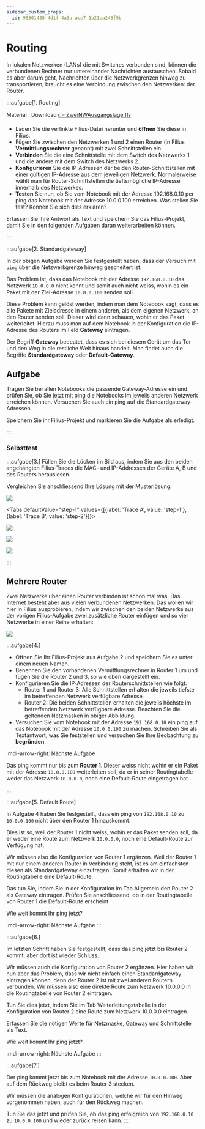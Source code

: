 ```yaml
---
sidebar_custom_props:
  id: 95501435-4d1f-4a3a-ace7-1b21ea246f9b
---
```

# Routing

In lokalen Netzwerken (LANs) die mit Switches verbunden sind, können die verbundenen Rechner nur untereinander Nachrichten austauschen. Sobald es aber darum geht, Nachrichten über die Netzwerkgrenzen hinweg zu transportieren, braucht es eine Verbindung zwischen den Netzwerken: der Router. 

:::aufgabe[1. Routing]
<Answer type="state" webKey="b491cb01-6973-4ab7-88f6-84b7a58ffc46" />

Material
: Download [👉 ZweiNWAusgangslage.fls](assets/01-ZweiNWAusgangslage.fls)

- Laden Sie die verlinkte Filius-Datei herunter und **öffnen** Sie diese in Filius.
- Fügen Sie zwischen den Netzwerken 1 und 2 einen Router (in Filius __Vermittlungsrechner__ genannt) mit zwei Schnittstellen ein.
- **Verbinden** Sie die eine Schnittstelle mit dem Switch des Netzwerks 1 und die andere mit dem Switch des Netzwerks 2.
- **Konfigurieren** Sie die IP-Adressen der beiden Router-Schnittstellen mit einer gültigen IP-Adresse aus dem jeweiligen Netzwerk. Normalerweise wählt man für Router-Schnittstellen die tieftsmögliche IP-Adresse innerhalb des Netzwerkes.
- **Testen** Sie nun, ob Sie vom Notebook mit der Adresse 192.168.0.10 per ping das Notebook mit der Adresse 10.0.0.100 erreichen. Was stellen Sie fest? Können Sie sich dies erklären?

Erfassen Sie Ihre Antwort als Text und speichern Sie das Filius-Projekt, damit Sie in den folgenden Aufgaben daran weiterarbeiten können.

<Answer type="text" webKey="9d90511f-c04b-4e01-b60b-d63e3d87919c" />
:::


:::aufgabe[2. Standardgateway]
<Answer type="state" webKey="c94c4dff-6b2f-434b-9393-9f08667ee8df" />

In der obigen Aufgabe werden Sie festgestellt haben, dass der Versuch mit `ping` über die Netzwerkgrenze hinweg gescheitert ist.

Das Problem ist, dass das Notebook mit der Adresse `192.168.0.10` das Netzwerk `10.0.0.0` nicht kennt und somit auch nicht weiss, wohin es ein Paket mit der Ziel-Adresse `10.0.0.100` senden soll.

Diese Problem kann gelöst werden, indem man dem Notebook sagt, dass es alle Pakete mit Zieladresse in einem anderen, als dem eigenen Netzwerk, an den Router senden soll. Dieser wird dann schauen, wohin er das Paket weiterleitet. Hierzu muss man auf dem Notebook in der Konfiguration die IP-Adresse des Routers im Feld **Gateway** eintragen.

Der Begriff **Gateway** bedeutet, dass es sich bei diesem Gerät um das Tor und den Weg in die restliche Welt hinaus handelt. Man findet auch die Begriffe **Standardgateway** oder **Default-Gateway**.

## Aufgabe
Tragen Sie bei allen Notebooks die passende Gateway-Adresse ein und prüfen Sie, ob Sie jetzt mit ping die Notebooks im jeweils anderen Netzwerk erreichen können. Versuchen Sie auch ein ping auf die Standardgateway-Adressen.

Speichern Sie ihr Filius-Projekt und markieren Sie die Aufgabe als erledigt.

:::

### Selbsttest

:::aufgabe[3.]
Füllen Sie die Lücken im Bild aus, indem Sie aus den beiden angehängten Filius-Traces die MAC- und IP-Addressen der Geräte A, B und des Routers herauslesen.

Vergleichen Sie anschliessend Ihre Lösung mit der Musterlösung.

<Answer type="state" webKey="f6bed61e-f09f-4ee9-8d89-585e21811167" />

![](images/01-Analyse-Bild.png)

<Tabs defaultValue="step-1" values={[{label: 'Trace A', value: 'step-1'}, {label: 'Trace B', value: 'step-2'}]}>
<TabItem value="step-1">

![](images/01-ZweiNWAnalyseTraceA.png)
</TabItem>
<TabItem value="step-2">

![](images/01-ZweiNWAnalyseTraceB.png)
</TabItem>

</Tabs>


<Solution webKey="6ece48b1-efbd-48dd-86bf-3701e2d21210">

![](images/01-ZweiNWAnalyseTrace.png)
</Solution>

:::

## Mehrere Router

Zwei Netzwerke über einen Router verbinden ist schon mal was. Das Internet besteht aber aus vielen verbundenen Netzwerken. Das wollen wir hier in Filius ausprobieren, indem wir zwischen den beiden Netzwerke aus der vorigen Filius-Aufgabe zwei zusätzliche Router einfügen und so vier Netzwerke in einer Reihe erhalten:

![](images/01-drei-router.png)

:::aufgabe[4.]
<Answer type="state" webKey="c441286f-5882-4b49-86d7-e9d0c85c3a52" />

- Öffnen Sie Ihr Filius-Projekt aus Aufgabe 2 und speichern Sie es unter einem neuen Namen.
- Benennen Sie den vorhandenen Vermittlungsrechner in Router 1 um und fügen Sie die Router 2 und 3, so wie oben dargestellt ein.
- Konfigurieren Sie die IP-Adressen der Routerschnittstellen wie folgt:
    - Router 1 und Router 3: Alle Schnittstellen erhalten die jeweils tiefste im betreffenden Netzwerk verfügbare Adresse.
    - Router 2: Die beiden Schnittstellen erhalten die jeweils höchste im betreffenden Netzwerk verfügbare Adresse. Beachten Sie die geltenden Netzmasken in obiger Abbildung.
- Versuchen Sie vom Notebook mit der Adresse `192.168.0.10` ein ping auf das Notebook mit der Adresse `10.0.0.100` zu machen. Schreiben Sie als Textantwort, was Sie feststellen und versuchen Sie Ihre Beobachtung zu **begründen**.

<Answer type="state" webKey="5e78b7fe-12f6-4052-9f26-6f95d23e8359" />


:mdi-arrow-right: Nächste Aufgabe

<Solution webKey="6c3d7bbd-8fba-4853-9daf-b739a0314d8d">

Das ping kommt nur bis zum **Router 1**. Dieser weiss nicht wohin er ein Paket mit der Adresse `10.0.0.100` weiterleiten soll, da er in seiner Routingtabelle weder das Netzwerk `10.0.0.0`, noch eine Default-Route eingetragen hat.
</Solution>

:::

:::aufgabe[5. Default Route]
<Answer type="state" webKey="31614442-2427-4614-8216-a73e07082052" />

In Aufgabe 4 haben Sie festgestellt, dass ein ping von `192.168.0.10` zu `10.0.0.100` nicht über den Router 1 hinauskommt.

Dies ist so, weil der Router 1 nicht weiss, wohin er das Paket senden soll, da er weder eine Route zum Netzwerk `10.0.0.0`, noch eine Default-Route zur Verfügung hat.

Wir müssen also die Konfiguration von Router 1 ergänzen. Weil der Router 1 mit nur einem anderen Router in Verbindung steht, ist es am einfachsten diesen als Standardgateway einzutragen. Somit erhalten wir in der Routingtabelle eine Default-Route.

Das tun Sie, indem Sie in der Konfiguration im Tab Allgemein den Router 2 als Gateway eintragen. Prüfen Sie anschliessend, ob in der Routingtabelle von Router 1 die Default-Route erscheint

Wie weit kommt Ihr ping jetzt?

<Answer type="text" webKey="9412034e-df0e-45a7-8504-5433fb1a6601" />

:mdi-arrow-right: Nächste Aufgabe
:::

:::aufgabe[6.]
<Answer type="state" webKey="035cc3ff-aa0f-412e-ae09-4aa9ca3da67e" />

Im letzten Schritt haben Sie festgestellt, dass das ping jetzt bis Router 2 kommt, aber dort ist wieder Schluss.

Wir müssen auch die Konfiguration von Router 2 ergänzen. Hier haben wir nun aber das Problem, dass wir nicht einfach einen Standardgateway eintragen können, denn der Router 2 ist mit zwei anderen Routern verbunden. Wir müssen also eine direkte Route zum Netzwerk 10.0.0.0 in die Routingtabelle von Router 2 eintragen.

Tun Sie dies jetzt, indem Sie im Tab Weiterleitungstabelle in der Konfiguration von Router 2 eine Route zum Netzwerk 10.0.0.0 eintragen.

Erfassen Sie die nötigen Werte für Netzmaske, Gateway und Schnittstelle als Text.

Wie weit kommt Ihr ping jetzt?
<Answer type="text" webKey="2e50853d-7c43-40e2-b684-bed7d04c30e3" />

:mdi-arrow-right: Nächste Aufgabe
:::

:::aufgabe[7.]
<Answer type="state" webKey="2d1021d4-272e-4dce-a023-58cb256456ca" />

Der ping kommt jetzt bis zum Notebook mit der Adresse `10.0.0.100`. Aber auf dem Rückweg bleibt es beim Router 3 stecken.

Wir müssen die analogen Konfigurationen, welche wir für den Hinweg vorgenommen haben, auch für den Rückweg machen.

Tun Sie das jetzt und prüfen Sie, ob das ping erfolgreich von `192.168.0.10` zu `10.0.0.100` und wieder zurück reisen kann.
:::